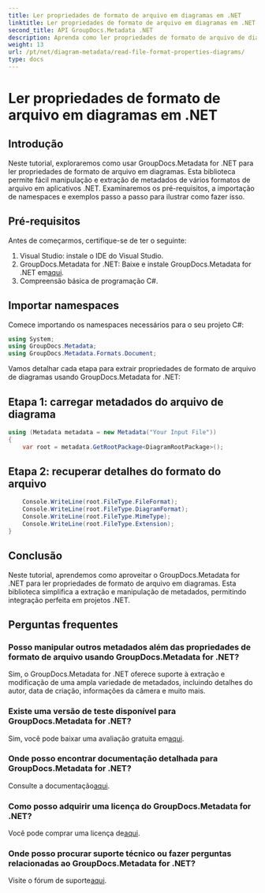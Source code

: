 ```yaml
---
title: Ler propriedades de formato de arquivo em diagramas em .NET
linktitle: Ler propriedades de formato de arquivo em diagramas em .NET
second_title: API GroupDocs.Metadata .NET
description: Aprenda como ler propriedades de formato de arquivo de diagramas em .NET usando GroupDocs.Metadata. Extraia metadados detalhados sem esforço.
weight: 13
url: /pt/net/diagram-metadata/read-file-format-properties-diagrams/
type: docs
---
```

# Ler propriedades de formato de arquivo em diagramas em .NET

## Introdução
Neste tutorial, exploraremos como usar GroupDocs.Metadata for .NET para ler propriedades de formato de arquivo em diagramas. Esta biblioteca permite fácil manipulação e extração de metadados de vários formatos de arquivo em aplicativos .NET. Examinaremos os pré-requisitos, a importação de namespaces e exemplos passo a passo para ilustrar como fazer isso.

## Pré-requisitos
Antes de começarmos, certifique-se de ter o seguinte:
1. Visual Studio: instale o IDE do Visual Studio.
2.  GroupDocs.Metadata for .NET: Baixe e instale GroupDocs.Metadata for .NET em[aqui](https://releases.groupdocs.com/metadata/net/).
3. Compreensão básica de programação C#.

## Importar namespaces
Comece importando os namespaces necessários para o seu projeto C#:
```csharp
using System;
using GroupDocs.Metadata;
using GroupDocs.Metadata.Formats.Document;
```

Vamos detalhar cada etapa para extrair propriedades de formato de arquivo de diagramas usando GroupDocs.Metadata for .NET:
## Etapa 1: carregar metadados do arquivo de diagrama
```csharp
using (Metadata metadata = new Metadata("Your Input File"))
{
    var root = metadata.GetRootPackage<DiagramRootPackage>();
```
## Etapa 2: recuperar detalhes do formato do arquivo
```csharp
    Console.WriteLine(root.FileType.FileFormat);
    Console.WriteLine(root.FileType.DiagramFormat);
    Console.WriteLine(root.FileType.MimeType);
    Console.WriteLine(root.FileType.Extension);
}
```

## Conclusão
Neste tutorial, aprendemos como aproveitar o GroupDocs.Metadata for .NET para ler propriedades de formato de arquivo em diagramas. Esta biblioteca simplifica a extração e manipulação de metadados, permitindo integração perfeita em projetos .NET.

## Perguntas frequentes
### Posso manipular outros metadados além das propriedades de formato de arquivo usando GroupDocs.Metadata for .NET?
Sim, o GroupDocs.Metadata for .NET oferece suporte à extração e modificação de uma ampla variedade de metadados, incluindo detalhes do autor, data de criação, informações da câmera e muito mais.
### Existe uma versão de teste disponível para GroupDocs.Metadata for .NET?
 Sim, você pode baixar uma avaliação gratuita em[aqui](https://releases.groupdocs.com/).
### Onde posso encontrar documentação detalhada para GroupDocs.Metadata for .NET?
 Consulte a documentação[aqui](https://tutorials.groupdocs.com/metadata/net/).
### Como posso adquirir uma licença do GroupDocs.Metadata for .NET?
 Você pode comprar uma licença de[aqui](https://purchase.groupdocs.com/buy).
### Onde posso procurar suporte técnico ou fazer perguntas relacionadas ao GroupDocs.Metadata for .NET?
 Visite o fórum de suporte[aqui](https://forum.groupdocs.com/c/metadata/14).